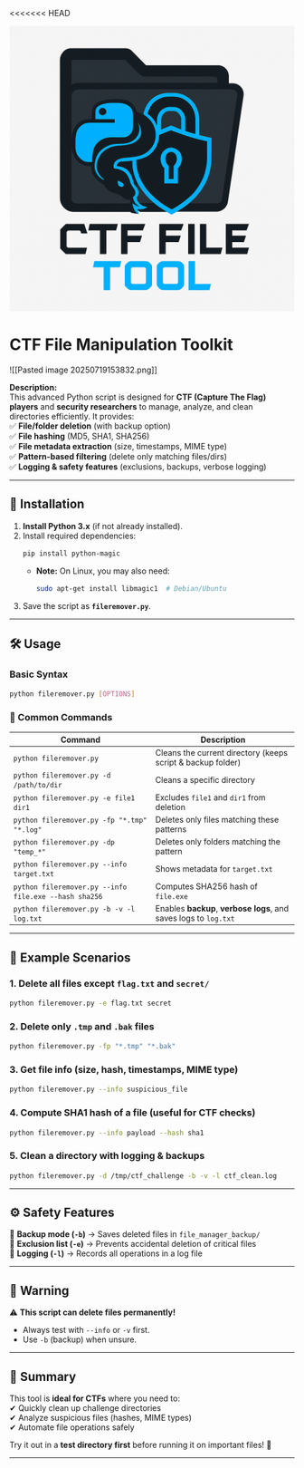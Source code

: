 <<<<<<< HEAD

![CTF File Tool Logo](logo.png)
# **CTF File Manipulation Toolkit**  

![[Pasted image 20250719153832.png]]

**Description:**  
This advanced Python script is designed for **CTF (Capture The Flag) players** and **security researchers** to manage, analyze, and clean directories efficiently. It provides:  
✅ **File/folder deletion** (with backup option)  
✅ **File hashing** (MD5, SHA1, SHA256)  
✅ **File metadata extraction** (size, timestamps, MIME type)  
✅ **Pattern-based filtering** (delete only matching files/dirs)  
✅ **Logging & safety features** (exclusions, backups, verbose logging)  

---

## **📌 Installation**  
1. **Install Python 3.x** (if not already installed).  
2. Install required dependencies:  
   ```sh
   pip install python-magic
   ```
   - **Note:** On Linux, you may also need:  
     ```sh
     sudo apt-get install libmagic1  # Debian/Ubuntu
     ```
3. Save the script as **`fileremover.py`**.

---

## **🛠 Usage**  

### **Basic Syntax**  
```sh
python fileremover.py [OPTIONS]
```

### **🔹 Common Commands**  

| Command | Description |
|---------|-------------|
| `python fileremover.py` | Cleans the current directory (keeps script & backup folder) |
| `python fileremover.py -d /path/to/dir` | Cleans a specific directory |
| `python fileremover.py -e file1 dir1` | Excludes `file1` and `dir1` from deletion |
| `python fileremover.py -fp "*.tmp" "*.log"` | Deletes only files matching these patterns |
| `python fileremover.py -dp "temp_*"` | Deletes only folders matching the pattern |
| `python fileremover.py --info target.txt` | Shows metadata for `target.txt` |
| `python fileremover.py --info file.exe --hash sha256` | Computes SHA256 hash of `file.exe` |
| `python fileremover.py -b -v -l log.txt` | Enables **backup**, **verbose logs**, and saves logs to `log.txt` |

---

## **📂 Example Scenarios**  

### **1. Delete all files except `flag.txt` and `secret/`**  
```sh
python fileremover.py -e flag.txt secret
```

### **2. Delete only `.tmp` and `.bak` files**  
```sh
python fileremover.py -fp "*.tmp" "*.bak"
```

### **3. Get file info (size, hash, timestamps, MIME type)**  
```sh
python fileremover.py --info suspicious_file
```

### **4. Compute SHA1 hash of a file (useful for CTF checks)**  
```sh
python fileremover.py --info payload --hash sha1
```

### **5. Clean a directory with logging & backups**  
```sh
python fileremover.py -d /tmp/ctf_challenge -b -v -l ctf_clean.log
```

---

## **⚙️ Safety Features**  
🔹 **Backup mode (`-b`)** → Saves deleted files in `file_manager_backup/`  
🔹 **Exclusion list (`-e`)** → Prevents accidental deletion of critical files  
🔹 **Logging (`-l`)** → Records all operations in a log file  

---

## **🚨 Warning**  
⚠ **This script can delete files permanently!**  
- Always test with `--info` or `-v` first.  
- Use `-b` (backup) when unsure.  

---

## **📝 Summary**  
This tool is **ideal for CTFs** where you need to:  
✔ Quickly clean up challenge directories  
✔ Analyze suspicious files (hashes, MIME types)  
✔ Automate file operations safely  

Try it out in a **test directory first** before running it on important files! 🚀  

--- 

[^1]: 
